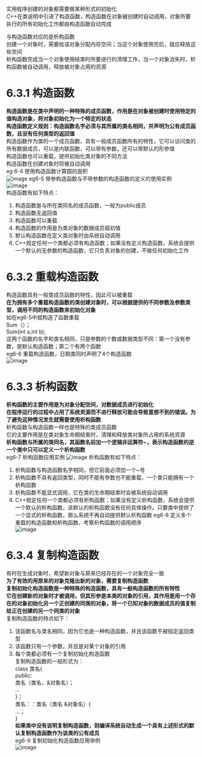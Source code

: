 实用程序创建的对象都需要做某种形式的初始化  
C++在类说明中引进了构造函数，构造函数在对象被创建时自动调用，对象所要执行的所有初始化工作都由构造函数自动完成  

与构造函数对应的是析构函数  
创建一个对象时，需要给该对象分配内存空间；当这个对象使用完后，就应释放这些空间  
析构函数完成当一个对象使用结束时所要进行的清理工作，当一个对象消失时，析构函数被自动调用，释放被对象占用的资源  
# 6.3.1 构造函数
**构造函数是在类中声明的一种特殊的成员函数，作用是在对象被创建时使用特定的值构造对象，将对象初始化为一个特定的状态**  
**构造函数定义规则：构造函数名字必须与其所属的类名相同，并声明为公有成员函数，且没有任何类型的返回值**  
构造函数作为类的一个成员函数，具有一般成员函数所有的特性，它可以访问类的所有数据成员，可以是内联函数，可以带有参数，还可以带默认的形参值  
构造函数也可以重载，提供初始化类对象的不同方法  
构造函数在创建对象时将被自动调用  
eg 6-4 使用构造函数计算圆的面积  
![image](https://user-images.githubusercontent.com/77609544/112997564-d0922b80-919f-11eb-9b0d-4caad6c35088.png)
eg6-5 带参构造函数与不带参数的构造函数的定义的使用实例  
![image](https://user-images.githubusercontent.com/77609544/112846728-eee12400-90d8-11eb-9411-8f392aa61d90.png)  
构造函数有如下特点：  
1. 构造函数是与所在类同名的成员函数，一般为public成员
2. 构造函数无返回值
3. 构造函数可以重载
4. 构造函数的作用是为类对象的数据成员赋初值
5. 默认构造函数在定义类对象时由系统自动调用
6. C++规定任何一个类都必须有构造函数；如果没有定义构造函数，系统会提供一个默认的无参数的构造函数，它只负责对象的创建，不做任何初始化工作  
# 6.3.2 重载构造函数
构造函数具有一般类成员函数的特性，因此可以被重载  
**在为拥有多个重载构造函数的类创建对象时，可以根据提供的不同参数及参数类型，调用不同的构造函数来初始化对象**  
如在eg6-5中就构造了函数重载  
Sum（）；  
Sum(int a,int b);  
这两个函数的名字和类名相同，只是参数的个数或数据类型不同：第一个没有参数，是默认构造函数；第二个有两个函数  
eg6-6 重载构造函数，日期类同时声明了4个构造函数  
![image](https://user-images.githubusercontent.com/77609544/112849975-2c937c00-90dc-11eb-87ed-fb9db1aa0b81.png)
# 6.3.3 析构函数
**析构函数的主要作用是为对象分配空间，对数据成员进行初始化**  
**在程序运行的过程中占用了系统资源而不进行释放可能会导致意想不到的错误。为了避免这种情况发生就需要使用析构函数**  
析构函数与构造函数一样也是特殊的类成员函数  
它的主要作用是在类对象生命期结束时，清理和释放类对象所占用的系统资源  
**析构函数与所属的类同名，其函数名前加一个逻辑非运算符~，表示构造函数的逆**  
**一个类中只可以定义一个析构函数**  
eg6-7 析构函数应用实例
![image](https://user-images.githubusercontent.com/77609544/112998572-bdcc2680-91a0-11eb-9118-c9631307c8f5.png)
析构函数有如下特点：  
1. 析构函数与构造函数名字相同，但它前面必须加一个~号
2. 析构函数不具有返回类型，同时不能有参数也不能重载，一个类只能拥有一个析构函数
3. 析构函数不能显式调用，它在类的生命期结束时会被系统自动调用
4. C++规定任何一个类都必须有析构函数；如果没有定义析构函数，系统会提供一个默认的析构函数，该默认的析构函数没有任何具体操作。只要类中提供了一个显式的析构函数，那么系统不再自动提供默认析构函数
eg6-8 定义多个重载的构造函数和析构函数，考察析构函数的调用顺序  
![image](https://user-images.githubusercontent.com/77609544/113000181-28ca2d00-91a2-11eb-8ee6-5966ad718907.png)
# 6.3.4 复制构造函数
有时在生成对象时，希望新对象与原来已经存在的一个对象完全一致  
**为了有效的用原来的对象克隆出新的对象，需要复制构造函数**  
**复制初始化构造函数是一种特殊的构造函数，具有一般构造函数的所有特性**  
**它在创建新的对象时才被调用，但其形参是本类的对象的引用，其作用是用一个存在的对象初始化另一个正创建的同类的对象，将一个已知对象的数据成员的值复制给正在创建的另一个同类的对象**  
复制构造函数的特点如下：  
1. 该函数名与类名相同，因为它也是一种构造函数，并且该函数不被指定返回类型
2. 该函数只有一个参数，并且是对某个对象的引用
3. 每个类都必须有一个复制初始化构造函数  
复制构造函数的一般形式为：  
class 类名{  
public:  
类名（类名，&对象名）；  
…  
}；  
类名：：类名（类名 &对象名）{  
…；  
}  
**如果类中没有说明复制构造函数，则编译系统自动生成一个具有上述形式的默认复制构造函数作为该类的公有成员**  
eg6-9 复制初始化构造函数应用举例  
![image](https://user-images.githubusercontent.com/77609544/113002081-0802d700-91a4-11eb-8c48-d129dd4f4199.png)

